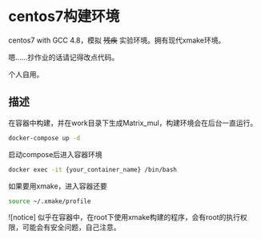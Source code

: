 # centos7构建环境
centos7 with GCC 4.8，模拟 ~~残疾~~ 实验环境。拥有现代xmake环境。

嗯……抄作业的话请记得改点代码。

个人自用。

## 描述
在容器中构建，并在work目录下生成Matrix_mul，构建环境会在后台一直运行。
```bash
docker-compose up -d
```

启动compose后进入容器环境
```bash
docker exec -it {your_container_name} /bin/bash
```

如果要用xmake，进入容器还要
```bash
source ~/.xmake/profile
```

![notice] 似乎在容器中，在root下使用xmake构建的程序，会有root的执行权限，可能会有安全问题，自己注意。
